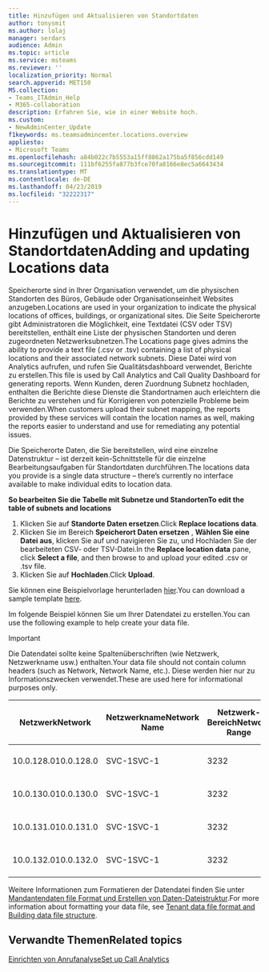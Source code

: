 ```yaml
---
title: Hinzufügen und Aktualisieren von Standortdaten
author: tonysmit
ms.author: lolaj
manager: serdars
audience: Admin
ms.topic: article
ms.service: msteams
ms.reviewer: ''
localization_priority: Normal
search.appverid: MET150
MS.collection:
- Teams_ITAdmin_Help
- M365-collaboration
description: Erfahren Sie, wie in einer Website hoch.
ms.custom:
- NewAdminCenter_Update
f1keywords: ms.teamsadmincenter.locations.overview
appliesto:
- Microsoft Teams
ms.openlocfilehash: a84b022c7b5553a15ff8862a175ba5f856cdd149
ms.sourcegitcommit: 111bf6255fa877b3fce70fa8166e8ec5a6643434
ms.translationtype: MT
ms.contentlocale: de-DE
ms.lasthandoff: 04/23/2019
ms.locfileid: "32222317"
---
```

<a name="adding-and-updating-locations-data"></a><span data-ttu-id="50701-103">Hinzufügen und Aktualisieren von Standortdaten</span><span class="sxs-lookup"><span data-stu-id="50701-103">Adding and updating Locations data</span></span>
============================

<span data-ttu-id="50701-104">Speicherorte sind in Ihrer Organisation verwendet, um die physischen Standorten des Büros, Gebäude oder Organisationseinheit Websites anzugeben.</span><span class="sxs-lookup"><span data-stu-id="50701-104">Locations are used in your organization to indicate the physical locations of offices, buildings, or organizational sites.</span></span> <span data-ttu-id="50701-105">Die Seite Speicherorte gibt Administratoren die Möglichkeit, eine Textdatei (CSV oder TSV) bereitstellen, enthält eine Liste der physischen Standorten und deren zugeordneten Netzwerksubnetzen.</span><span class="sxs-lookup"><span data-stu-id="50701-105">The Locations page gives admins the ability to provide a text file (.csv or .tsv) containing a list of physical locations and their associated network subnets.</span></span> <span data-ttu-id="50701-106">Diese Datei wird von Analytics aufrufen, und rufen Sie Qualitätsdashboard verwendet, Berichte zu erstellen.</span><span class="sxs-lookup"><span data-stu-id="50701-106">This file is used by Call Analytics and Call Quality Dashboard for generating reports.</span></span> <span data-ttu-id="50701-107">Wenn Kunden, deren Zuordnung Subnetz hochladen, enthalten die Berichte diese Dienste die Standortnamen auch erleichtern die Berichte zu verstehen und für Korrigieren von potenzielle Probleme beim verwenden.</span><span class="sxs-lookup"><span data-stu-id="50701-107">When customers upload their subnet mapping, the reports provided by these services will contain the location names as well, making the reports easier to understand and use for remediating any potential issues.</span></span>

<span data-ttu-id="50701-108">Die Speicherorte Daten, die Sie bereitstellen, wird eine einzelne Datenstruktur – ist derzeit kein-Schnittstelle für die einzelne Bearbeitungsaufgaben für Standortdaten durchführen.</span><span class="sxs-lookup"><span data-stu-id="50701-108">The locations data you provide is a single data structure – there’s currently no interface available to make individual edits to location data.</span></span> 

<span data-ttu-id="50701-109">**So bearbeiten Sie die Tabelle mit Subnetze und Standorten**</span><span class="sxs-lookup"><span data-stu-id="50701-109">**To edit the table of subnets and locations**</span></span>

1. <span data-ttu-id="50701-110">Klicken Sie auf **Standorte Daten ersetzen**.</span><span class="sxs-lookup"><span data-stu-id="50701-110">Click **Replace locations data**.</span></span>
2. <span data-ttu-id="50701-111">Klicken Sie im Bereich **Speicherort Daten ersetzen** , **Wählen Sie eine Datei aus**, klicken Sie auf und navigieren Sie zu, und Hochladen Sie der bearbeiteten CSV- oder TSV-Datei.</span><span class="sxs-lookup"><span data-stu-id="50701-111">In the **Replace location data** pane, click **Select a file**, and then browse to and upload your edited .csv or .tsv file.</span></span> 
3. <span data-ttu-id="50701-112">Klicken Sie auf **Hochladen**.</span><span class="sxs-lookup"><span data-stu-id="50701-112">Click **Upload**.</span></span> 


<span data-ttu-id="50701-113">Sie können eine Beispielvorlage herunterladen [hier](https://github.com/MicrosoftDocs/OfficeDocs-SkypeForBusiness/blob/live/Teams/downloads/locations-template.zip?raw=true).</span><span class="sxs-lookup"><span data-stu-id="50701-113">You can download a sample template [here](https://github.com/MicrosoftDocs/OfficeDocs-SkypeForBusiness/blob/live/Teams/downloads/locations-template.zip?raw=true).</span></span>

<span data-ttu-id="50701-114">Im folgende Beispiel können Sie um Ihrer Datendatei zu erstellen.</span><span class="sxs-lookup"><span data-stu-id="50701-114">You can use the following example to help create your data file.</span></span> 

> [!IMPORTANT]
> <span data-ttu-id="50701-115">Die Datendatei sollte keine Spaltenüberschriften (wie Netzwerk, Netzwerkname usw.) enthalten.</span><span class="sxs-lookup"><span data-stu-id="50701-115">Your data file should not contain column headers (such as Network, Network Name, etc.).</span></span> <span data-ttu-id="50701-116">Diese werden hier nur zu Informationszwecken verwendet.</span><span class="sxs-lookup"><span data-stu-id="50701-116">These are used here for informational purposes only.</span></span> </br>

|<span data-ttu-id="50701-117">Netzwerk</span><span class="sxs-lookup"><span data-stu-id="50701-117">Network</span></span>|<span data-ttu-id="50701-118">Netzwerkname</span><span class="sxs-lookup"><span data-stu-id="50701-118">Network Name</span></span>|<span data-ttu-id="50701-119">Netzwerk-Bereich</span><span class="sxs-lookup"><span data-stu-id="50701-119">Network Range</span></span>|<span data-ttu-id="50701-120">Erstellen von Namen</span><span class="sxs-lookup"><span data-stu-id="50701-120">Building Name</span></span>|<span data-ttu-id="50701-121">Besitzertyp</span><span class="sxs-lookup"><span data-stu-id="50701-121">Ownership Type</span></span>|<span data-ttu-id="50701-122">Erstellen von Typ</span><span class="sxs-lookup"><span data-stu-id="50701-122">Building Type</span></span>|<span data-ttu-id="50701-123">Erstellen von Office-Typ</span><span class="sxs-lookup"><span data-stu-id="50701-123">Building Office Type</span></span>|<span data-ttu-id="50701-124">Ort</span><span class="sxs-lookup"><span data-stu-id="50701-124">City</span></span>|<span data-ttu-id="50701-125">PLZ</span><span class="sxs-lookup"><span data-stu-id="50701-125">Zip Code</span></span>|<span data-ttu-id="50701-126">Land</span><span class="sxs-lookup"><span data-stu-id="50701-126">Country</span></span>|<span data-ttu-id="50701-127">Bundesland</span><span class="sxs-lookup"><span data-stu-id="50701-127">State</span></span>|<span data-ttu-id="50701-128">Region</span><span class="sxs-lookup"><span data-stu-id="50701-128">Region</span></span>|<span data-ttu-id="50701-129">Innen Corp</span><span class="sxs-lookup"><span data-stu-id="50701-129">Inside Corp</span></span>|<span data-ttu-id="50701-130">Express-Route</span><span class="sxs-lookup"><span data-stu-id="50701-130">Express Route</span></span>|
|-|-|-|-|-|-|-|-|-|-|-|-|-|-|
|<span data-ttu-id="50701-131">10.0.128.0</span><span class="sxs-lookup"><span data-stu-id="50701-131">10.0.128.0</span></span> |<span data-ttu-id="50701-132">SVC-1</span><span class="sxs-lookup"><span data-stu-id="50701-132">SVC-1</span></span>|<span data-ttu-id="50701-133">32</span><span class="sxs-lookup"><span data-stu-id="50701-133">32</span></span>|<span data-ttu-id="50701-134">USCAMTV001</span><span class="sxs-lookup"><span data-stu-id="50701-134">USCAMTV001</span></span>|<span data-ttu-id="50701-135">Contoso geleaste RE&F</span><span class="sxs-lookup"><span data-stu-id="50701-135">Contoso Leased RE&F</span></span>|<span data-ttu-id="50701-136">Office</span><span class="sxs-lookup"><span data-stu-id="50701-136">Office</span></span>|<span data-ttu-id="50701-137">RE&F</span><span class="sxs-lookup"><span data-stu-id="50701-137">RE&F</span></span>|<span data-ttu-id="50701-138">Mountain-Ansicht</span><span class="sxs-lookup"><span data-stu-id="50701-138">Mountain View</span></span>|<span data-ttu-id="50701-139">94043</span><span class="sxs-lookup"><span data-stu-id="50701-139">94043</span></span>|<span data-ttu-id="50701-140">USA</span><span class="sxs-lookup"><span data-stu-id="50701-140">US</span></span>|<span data-ttu-id="50701-141">CA</span><span class="sxs-lookup"><span data-stu-id="50701-141">CA</span></span>|<span data-ttu-id="50701-142">USA</span><span class="sxs-lookup"><span data-stu-id="50701-142">US</span></span>|<span data-ttu-id="50701-143">1</span><span class="sxs-lookup"><span data-stu-id="50701-143">1</span></span>|<span data-ttu-id="50701-144">1</span><span class="sxs-lookup"><span data-stu-id="50701-144">1</span></span>|
|<span data-ttu-id="50701-145">10.0.130.0</span><span class="sxs-lookup"><span data-stu-id="50701-145">10.0.130.0</span></span> |<span data-ttu-id="50701-146">SVC-1</span><span class="sxs-lookup"><span data-stu-id="50701-146">SVC-1</span></span>|<span data-ttu-id="50701-147">32</span><span class="sxs-lookup"><span data-stu-id="50701-147">32</span></span>|<span data-ttu-id="50701-148">USCAMTV001</span><span class="sxs-lookup"><span data-stu-id="50701-148">USCAMTV001</span></span>|<span data-ttu-id="50701-149">Contoso geleaste RE&F</span><span class="sxs-lookup"><span data-stu-id="50701-149">Contoso Leased RE&F</span></span>|<span data-ttu-id="50701-150">Office</span><span class="sxs-lookup"><span data-stu-id="50701-150">Office</span></span>|<span data-ttu-id="50701-151">RE&F</span><span class="sxs-lookup"><span data-stu-id="50701-151">RE&F</span></span>|<span data-ttu-id="50701-152">Mountain-Ansicht</span><span class="sxs-lookup"><span data-stu-id="50701-152">Mountain View</span></span>|<span data-ttu-id="50701-153">94043</span><span class="sxs-lookup"><span data-stu-id="50701-153">94043</span></span>|<span data-ttu-id="50701-154">USA</span><span class="sxs-lookup"><span data-stu-id="50701-154">US</span></span>|<span data-ttu-id="50701-155">CA</span><span class="sxs-lookup"><span data-stu-id="50701-155">CA</span></span>|<span data-ttu-id="50701-156">USA</span><span class="sxs-lookup"><span data-stu-id="50701-156">US</span></span>|<span data-ttu-id="50701-157">1</span><span class="sxs-lookup"><span data-stu-id="50701-157">1</span></span>|<span data-ttu-id="50701-158">1</span><span class="sxs-lookup"><span data-stu-id="50701-158">1</span></span>|
|<span data-ttu-id="50701-159">10.0.131.0</span><span class="sxs-lookup"><span data-stu-id="50701-159">10.0.131.0</span></span> |<span data-ttu-id="50701-160">SVC-1</span><span class="sxs-lookup"><span data-stu-id="50701-160">SVC-1</span></span>|<span data-ttu-id="50701-161">32</span><span class="sxs-lookup"><span data-stu-id="50701-161">32</span></span>|<span data-ttu-id="50701-162">USCAMTV001</span><span class="sxs-lookup"><span data-stu-id="50701-162">USCAMTV001</span></span>|<span data-ttu-id="50701-163">Contoso geleaste RE&F</span><span class="sxs-lookup"><span data-stu-id="50701-163">Contoso Leased RE&F</span></span>|<span data-ttu-id="50701-164">Office</span><span class="sxs-lookup"><span data-stu-id="50701-164">Office</span></span>|<span data-ttu-id="50701-165">RE&F</span><span class="sxs-lookup"><span data-stu-id="50701-165">RE&F</span></span>|<span data-ttu-id="50701-166">Mountain-Ansicht</span><span class="sxs-lookup"><span data-stu-id="50701-166">Mountain View</span></span>|<span data-ttu-id="50701-167">94043</span><span class="sxs-lookup"><span data-stu-id="50701-167">94043</span></span>|<span data-ttu-id="50701-168">USA</span><span class="sxs-lookup"><span data-stu-id="50701-168">US</span></span>|<span data-ttu-id="50701-169">CA</span><span class="sxs-lookup"><span data-stu-id="50701-169">CA</span></span>|<span data-ttu-id="50701-170">USA</span><span class="sxs-lookup"><span data-stu-id="50701-170">US</span></span>|<span data-ttu-id="50701-171">1</span><span class="sxs-lookup"><span data-stu-id="50701-171">1</span></span>|<span data-ttu-id="50701-172">1</span><span class="sxs-lookup"><span data-stu-id="50701-172">1</span></span>|
|<span data-ttu-id="50701-173">10.0.132.0</span><span class="sxs-lookup"><span data-stu-id="50701-173">10.0.132.0</span></span> |<span data-ttu-id="50701-174">SVC-1</span><span class="sxs-lookup"><span data-stu-id="50701-174">SVC-1</span></span>|<span data-ttu-id="50701-175">32</span><span class="sxs-lookup"><span data-stu-id="50701-175">32</span></span>|<span data-ttu-id="50701-176">USCAMTV001</span><span class="sxs-lookup"><span data-stu-id="50701-176">USCAMTV001</span></span>|<span data-ttu-id="50701-177">Contoso geleaste RE&F</span><span class="sxs-lookup"><span data-stu-id="50701-177">Contoso Leased RE&F</span></span>|<span data-ttu-id="50701-178">Office</span><span class="sxs-lookup"><span data-stu-id="50701-178">Office</span></span>|<span data-ttu-id="50701-179">RE&F</span><span class="sxs-lookup"><span data-stu-id="50701-179">RE&F</span></span>|<span data-ttu-id="50701-180">Mountain-Ansicht</span><span class="sxs-lookup"><span data-stu-id="50701-180">Mountain View</span></span>|<span data-ttu-id="50701-181">94043</span><span class="sxs-lookup"><span data-stu-id="50701-181">94043</span></span>|<span data-ttu-id="50701-182">USA</span><span class="sxs-lookup"><span data-stu-id="50701-182">US</span></span>|<span data-ttu-id="50701-183">CA</span><span class="sxs-lookup"><span data-stu-id="50701-183">CA</span></span>|<span data-ttu-id="50701-184">USA</span><span class="sxs-lookup"><span data-stu-id="50701-184">US</span></span>|<span data-ttu-id="50701-185">1</span><span class="sxs-lookup"><span data-stu-id="50701-185">1</span></span>|<span data-ttu-id="50701-186">1</span><span class="sxs-lookup"><span data-stu-id="50701-186">1</span></span>|


<span data-ttu-id="50701-187">Weitere Informationen zum Formatieren der Datendatei finden Sie unter [Mandantendaten file Format und Erstellen von Daten-Dateistruktur](turning-on-and-using-call-quality-dashboard.md#tenant-data-file-format-and-building-data-file-structure).</span><span class="sxs-lookup"><span data-stu-id="50701-187">For more information about formatting your data file, see [Tenant data file format and Building data file structure](turning-on-and-using-call-quality-dashboard.md#tenant-data-file-format-and-building-data-file-structure).</span></span>


## <a name="related-topics"></a><span data-ttu-id="50701-188">Verwandte Themen</span><span class="sxs-lookup"><span data-stu-id="50701-188">Related topics</span></span>

[<span data-ttu-id="50701-189">Einrichten von Anrufanalyse</span><span class="sxs-lookup"><span data-stu-id="50701-189">Set up Call Analytics</span></span>](set-up-call-analytics.md)